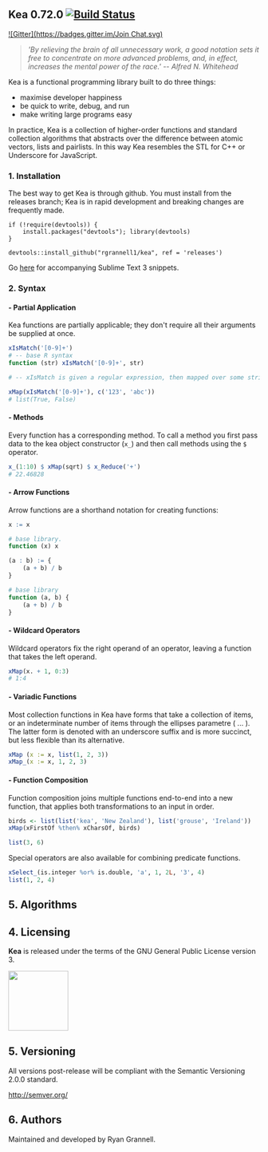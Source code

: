 
Kea 0.72.0 [![Build Status](https://travis-ci.org/rgrannell1/kea.png)](https://travis-ci.org/rgrannell1/kea)
-----------------------------------
[![Gitter](https://badges.gitter.im/Join Chat.svg)](https://gitter.im/rgrannell1/kea?utm_source=badge&utm_medium=badge&utm_campaign=pr-badge&utm_content=badge)

> *'By relieving the brain of all unnecessary work, a good notation sets it free to concentrate on more advanced problems, and, in effect, increases the mental power of the race.' -- Alfred N. Whitehead*

Kea is a functional programming library built to do three things:

* maximise developer happiness
* be quick to write, debug, and run
* make writing large programs easy

In practice, Kea is a collection of higher-order functions and standard collection algorithms that abstracts over the difference between atomic vectors, lists and pairlists. In this way Kea resembles the STL for C++ or Underscore for JavaScript.

### 1. Installation

The best way to get Kea is through github. You must install from the releases branch; Kea is in rapid development and breaking changes are frequently made.

```splus
if (!require(devtools)) {
    install.packages("devtools"); library(devtools)
}

devtools::install_github("rgrannell1/kea", ref = 'releases')
```

Go [here](https://github.com/rgrannell1/kea-snippets) for accompanying Sublime Text 3 snippets.

### 2. Syntax

#### - Partial Application

Kea functions are partially applicable; they don't require all their arguments be supplied at once.

```r
xIsMatch('[0-9]+')
# -- base R syntax
function (str) xIsMatch('[0-9]+', str)

# -- xIsMatch is given a regular expression, then mapped over some strings.

xMap(xIsMatch('[0-9]+'), c('123', 'abc'))
# list(True, False)
```

#### - Methods

Every function has a corresponding method. To call a method you first pass data
to the kea object constructor (`x_`) and then call methods using the `$` operator.

```r
x_(1:10) $ xMap(sqrt) $ x_Reduce('+')
# 22.46828
```

#### - Arrow Functions

Arrow functions are a shorthand notation for creating functions:

```r
x := x

# base library.
function (x) x

(a : b) := {
	(a + b) / b
}

# base library
function (a, b) {
	(a + b) / b
}
```

#### - Wildcard Operators

Wildcard operators fix the right operand of an operator, leaving a function that takes the left operand.

```r
xMap(x. + 1, 0:3)
# 1:4
```

#### - Variadic Functions

Most collection functions in Kea have forms that take a collection of items, or an indeterminate number of items through the ellipses parametre ( ... ). The latter form is denoted with an underscore suffix and is more succinct, but less flexible than its alternative.

```r
xMap (x := x, list(1, 2, 3))
xMap_(x := x, 1, 2, 3)
```

#### - Function Composition

Function composition joins multiple functions end-to-end into a new function, that applies both transformations to an input in order.

```r
birds <- list(list('kea', 'New Zealand'), list('grouse', 'Ireland'))
xMap(xFirstOf %then% xCharsOf, birds)

list(3, 6)
```

Special operators are also available for combining predicate functions.

```r
xSelect_(is.integer %or% is.double, 'a', 1, 2L, '3', 4)
list(1, 2, 4)
```

## 5. Algorithms

## 4. Licensing

**Kea** is released under the terms of the GNU General Public License version 3.

<img src="https://raw.githubusercontent.com/rgrannell1/kea/develop/gpl3.png" height = "120"> </img>

## 5. Versioning

All versions post-release will be compliant with the Semantic Versioning 2.0.0 standard.

http://semver.org/

## 6. Authors

Maintained and developed by Ryan Grannell.
